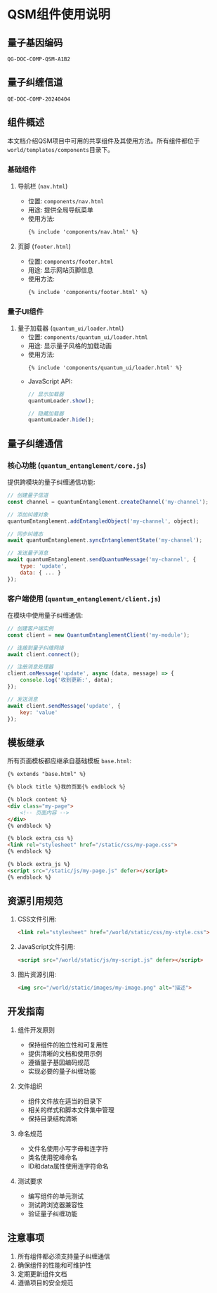 # QSM组件使用说明

## 量子基因编码
```qentl
QG-DOC-COMP-QSM-A1B2
```

## 量子纠缠信道
```qentl
QE-DOC-COMP-20240404
```

## 组件概述

本文档介绍QSM项目中可用的共享组件及其使用方法。所有组件都位于`world/templates/components`目录下。

### 基础组件

1. 导航栏 (`nav.html`)
   - 位置: `components/nav.html`
   - 用途: 提供全局导航菜单
   - 使用方法: 
     ```html
     {% include 'components/nav.html' %}
     ```

2. 页脚 (`footer.html`)
   - 位置: `components/footer.html`
   - 用途: 显示网站页脚信息
   - 使用方法:
     ```html
     {% include 'components/footer.html' %}
     ```

### 量子UI组件

1. 量子加载器 (`quantum_ui/loader.html`)
   - 位置: `components/quantum_ui/loader.html`
   - 用途: 显示量子风格的加载动画
   - 使用方法:
     ```html
     {% include 'components/quantum_ui/loader.html' %}
     ```
   - JavaScript API:
     ```javascript
     // 显示加载器
     quantumLoader.show();
     
     // 隐藏加载器
     quantumLoader.hide();
     ```

## 量子纠缠通信

### 核心功能 (`quantum_entanglement/core.js`)

提供跨模块的量子纠缠通信功能:

```javascript
// 创建量子信道
const channel = quantumEntanglement.createChannel('my-channel');

// 添加纠缠对象
quantumEntanglement.addEntangledObject('my-channel', object);

// 同步纠缠态
await quantumEntanglement.syncEntanglementState('my-channel');

// 发送量子消息
await quantumEntanglement.sendQuantumMessage('my-channel', {
    type: 'update',
    data: { ... }
});
```

### 客户端使用 (`quantum_entanglement/client.js`)

在模块中使用量子纠缠通信:

```javascript
// 创建客户端实例
const client = new QuantumEntanglementClient('my-module');

// 连接到量子纠缠网络
await client.connect();

// 注册消息处理器
client.onMessage('update', async (data, message) => {
    console.log('收到更新:', data);
});

// 发送消息
await client.sendMessage('update', {
    key: 'value'
});
```

## 模板继承

所有页面模板都应继承自基础模板 `base.html`:

```html
{% extends "base.html" %}

{% block title %}我的页面{% endblock %}

{% block content %}
<div class="my-page">
    <!-- 页面内容 -->
</div>
{% endblock %}

{% block extra_css %}
<link rel="stylesheet" href="/static/css/my-page.css">
{% endblock %}

{% block extra_js %}
<script src="/static/js/my-page.js" defer></script>
{% endblock %}
```

## 资源引用规范

1. CSS文件引用:
   ```html
   <link rel="stylesheet" href="/world/static/css/my-style.css">
   ```

2. JavaScript文件引用:
   ```html
   <script src="/world/static/js/my-script.js" defer></script>
   ```

3. 图片资源引用:
   ```html
   <img src="/world/static/images/my-image.png" alt="描述">
   ```

## 开发指南

1. 组件开发原则
   - 保持组件的独立性和可复用性
   - 提供清晰的文档和使用示例
   - 遵循量子基因编码规范
   - 实现必要的量子纠缠功能

2. 文件组织
   - 组件文件放在适当的目录下
   - 相关的样式和脚本文件集中管理
   - 保持目录结构清晰

3. 命名规范
   - 文件名使用小写字母和连字符
   - 类名使用驼峰命名
   - ID和data属性使用连字符命名

4. 测试要求
   - 编写组件的单元测试
   - 测试跨浏览器兼容性
   - 验证量子纠缠功能

## 注意事项

1. 所有组件都必须支持量子纠缠通信
2. 确保组件的性能和可维护性
3. 定期更新组件文档
4. 遵循项目的安全规范 